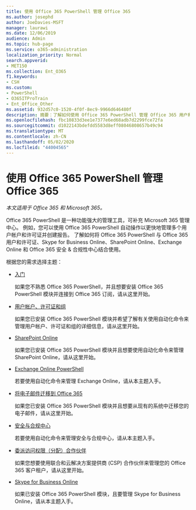 ```yaml
---
title: 使用 Office 365 PowerShell 管理 Office 365
ms.author: josephd
author: JoeDavies-MSFT
manager: laurawi
ms.date: 12/06/2019
audience: Admin
ms.topic: hub-page
ms.service: o365-administration
localization_priority: Normal
search.appverid:
- MET150
ms.collection: Ent_O365
f1.keywords:
- CSH
ms.custom:
- PowerShell
- O365ITProTrain
- Ent_Office_Other
ms.assetid: 932d57c0-1520-4f0f-8ec9-9966d646480f
description: 摘要：了解如何使用 Office 365 PowerShell 管理 Office 365 用户和许可证、Skype for Business Online、SharePoint Online、Exchange Online 和 Office 365 安全与合规中心。
ms.openlocfilehash: fbc10833d3ee1e7377e6ed68adb7d2299fce72fa
ms.sourcegitcommit: d1022143bdefdd5583d8eff08046808657b49c94
ms.translationtype: MT
ms.contentlocale: zh-CN
ms.lasthandoff: 05/02/2020
ms.locfileid: "44004565"
---
```

# <a name="manage-office-365-with-office-365-powershell"></a>使用 Office 365 PowerShell 管理 Office 365

*本文适用于 Office 365 和 Microsoft 365。*

Office 365 PowerShell 是一种功能强大的管理工具，可补充 Microsoft 365 管理中心。 例如，您可以使用 Office 365 PowerShell 自动操作以更快地管理多个用户帐户和许可证并创建报告。 了解如何将 Office 365 PowerShell 与 Office 365 用户和许可证、Skype for Business Online、SharePoint Online、Exchange Online 和 Office 365 安全 & 合规性中心结合使用。
  
根据您的需求选择主题：
  
- [入门](getting-started-with-office-365-powershell.md)

    如果您不熟悉 Office 365 PowerShell，并且想要安装 Office 365 PowerShell 模块并连接到 Office 365 订阅，请从这里开始。

- [用户帐户、许可证和组](manage-user-accounts-and-licenses-with-office-365-powershell.md)

    如果您已安装 Office 365 PowerShell 模块并希望了解有关使用自动化命令来管理用户帐户、许可证和组的详细信息，请从这里开始。

- [SharePoint Online](https://docs.microsoft.com/office365/enterprise/powershell/manage-sharepoint-online-with-office-365-powershell)

    如果您已安装 Office 365 PowerShell 模块并且想要使用自动化命令来管理 SharePoint Online，请从这里开始。

- [Exchange Online PowerShell](https://docs.microsoft.com/powershell/exchange/exchange-online/exchange-online-powershell)

    若要使用自动化命令来管理 Exchange Online，请从本主题入手。

- [将电子邮件迁移到 Office 365](use-powershell-for-email-migration-to-office-365.md)

    如果您已安装 Office 365 PowerShell 模块并且想要从现有的系统中迁移您的电子邮件，请从这里开始。

- [安全与合规中心](https://docs.microsoft.com/powershell/exchange/office-365-scc/office-365-scc-powershell)

    若要使用自动化命令来管理安全与合规中心，请从本主题入手。

- [委派访问权限（分配）合作伙伴](manage-office-365-with-windows-powershell-for-delegated-access-permissions-dap-p.md)

    如果您想要使用联合和云解决方案提供商 (CSP) 合作伙伴来管理您的 Office 365 客户租户，请从这里开始。

- [Skype for Business Online](manage-skype-for-business-online-with-office-365-powershell.md)

    如果已安装 Office 365 PowerShell 模块，且要管理 Skype for Business Online，请从本主题入手。
